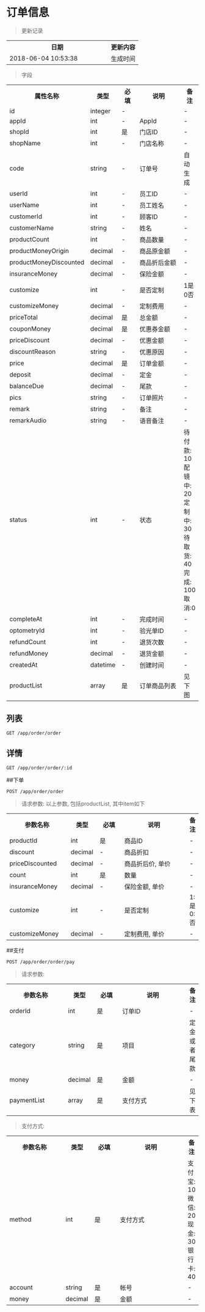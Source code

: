 # 订单信息

> 更新记录

<table>
    <tr>
        <th style="width:250px;">日期</th>
        <th>更新内容</th>
    </tr>
    <tr>
        <td>2018-06-04 10:53:38</td>
        <td>生成时间</td>
    </tr>
</table>

> 字段

<table>
    <tr>
        <th style="width:150px;">属性名称</th>
        <th style="width:60px;">类型</th>
        <th style="width:60px;">必填</th>
        <th style="width:200px;">说明</th>
        <th>备注</th>
    </tr>
    <tr>
        <td>id</td>
        <td>integer</td>
        <td>-</td>
        <td></td>
        <td>-</td>
    </tr>
    <tr>
        <td>appId</td>
        <td>int</td>
        <td>-</td>
        <td>AppId</td>
        <td>-</td>
    </tr>
    <tr>
        <td>shopId</td>
        <td>int</td>
        <td>是</td>
        <td>门店ID</td>
        <td>-</td>
    </tr>
    <tr>
        <td>shopName</td>
        <td>int</td>
        <td>-</td>
        <td>门店名称</td>
        <td>-</td>
    </tr>
    <tr>
        <td>code</td>
        <td>string</td>
        <td>-</td>
        <td>订单号</td>
        <td>自动生成</td>
    </tr>
    <tr>
        <td>userId</td>
        <td>int</td>
        <td>-</td>
        <td>员工ID</td>
        <td>-</td>
    </tr>
    <tr>
        <td>userName</td>
        <td>int</td>
        <td>-</td>
        <td>员工姓名</td>
        <td>-</td>
    </tr>    
    <tr>
        <td>customerId</td>
        <td>int</td>
        <td>-</td>
        <td>顾客ID</td>
        <td>-</td>
    </tr>
    <tr>
        <td>customerName</td>
        <td>string</td>
        <td>-</td>
        <td>姓名</td>
        <td>-</td>
    </tr>
    <tr>
        <td>productCount</td>
        <td>int</td>
        <td>-</td>
        <td>商品数量</td>
        <td>-</td>
    </tr>
    <tr>
        <td>productMoneyOrigin</td>
        <td>decimal</td>
        <td>-</td>
        <td>商品原金额</td>
        <td>-</td>
    </tr>
    <tr>
        <td>productMoneyDiscounted</td>
        <td>decimal</td>
        <td>-</td>
        <td>商品折后金额</td>
        <td>-</td>
    </tr>
    <tr>
        <td>insuranceMoney</td>
        <td>decimal</td>
        <td>-</td>
        <td>保险金额</td>
        <td>-</td>
    </tr>
    <tr>
        <td>customize</td>
        <td>int</td>
        <td>-</td>
        <td>是否定制</td>
        <td>1是 0否</td>
    </tr>
    </tr>
    <tr>
        <td>customizeMoney</td>
        <td>decimal</td>
        <td>-</td>
        <td>定制费用</td>
        <td>-</td>
    </tr>
    <tr>
        <td>priceTotal</td>
        <td>decimal</td>
        <td>是</td>
        <td>总金额</td>
        <td>-</td>
    </tr>
    <tr>
        <td>couponMoney</td>
        <td>decimal</td>
        <td>是</td>
        <td>优惠券金额</td>
        <td>-</td>
    </tr>
    <tr>
        <td>priceDiscount</td>
        <td>decimal</td>
        <td>-</td>
        <td>优惠金额</td>
        <td>-</td>
    </tr>
    <tr>
        <td>discountReason</td>
        <td>string</td>
        <td>-</td>
        <td>优惠原因</td>
        <td>-</td>
    </tr>
    <tr>
        <td>price</td>
        <td>decimal</td>
        <td>是</td>
        <td>订单金额</td>
        <td>-</td>
    </tr>
    <tr>
        <td>deposit</td>
        <td>decimal</td>
        <td>-</td>
        <td>定金</td>
        <td>-</td>
    </tr>
    <tr>
        <td>balanceDue</td>
        <td>decimal</td>
        <td>-</td>
        <td>尾款</td>
        <td>-</td>
    </tr>   
    <tr>
        <td>pics</td>
        <td>string</td>
        <td>-</td>
        <td>订单照片</td>
        <td>-</td>
    </tr>
    <tr>
        <td>remark</td>
        <td>string</td>
        <td>-</td>
        <td>备注</td>
        <td>-</td>
    </tr>
    <tr>
        <td>remarkAudio</td>
        <td>string</td>
        <td>-</td>
        <td>语音备注</td>
        <td>-</td>
    </tr>
    <tr>
        <td>status</td>
        <td>int</td>
        <td>-</td>
        <td>状态</td>
        <td>待付款: 10 配镜中: 20 定制中: 30 待取货: 40 完成: 100 取消:0</td>
    </tr>
    <tr>
        <td>completeAt</td>
        <td>int</td>
        <td>-</td>
        <td>完成时间</td>
        <td>-</td>
    </tr>
    <tr>
        <td>optometryId</td>
        <td>int</td>
        <td>-</td>
        <td>验光单ID</td>
        <td>-</td>
    </tr>
    <tr>
        <td>refundCount</td>
        <td>int</td>
        <td>-</td>
        <td>退货次数</td>
        <td>-</td>
    </tr>
    <tr>
        <td>refundMoney</td>
        <td>decimal</td>
        <td>-</td>
        <td>退货金额</td>
        <td>-</td>
    </tr>
    <tr>
        <td>createdAt</td>
        <td>datetime</td>
        <td>-</td>
        <td>创建时间</td>
        <td>-</td>
    </tr>
    <tr>
        <td>productList</td>
        <td>array</td>
        <td>是</td>
        <td>订单商品列表</td>
        <td>见下图</td>
    </tr>
</table>


## 列表

```
GET /app/order/order
```

## 详情

```
GET /app/order/order/:id
```

##下单

```
POST /app/order/order
```

> 请求参数: 以上参数, 包括productList, 其中item如下

<table>
    <tr>
        <th style="width:150px;">参数名称</th>
        <th style="width:60px;">类型</th>
        <th style="width:60px;">必填</th>
        <th style="width:200px;">说明</th>
        <th>备注</th>
    </tr>
    <tr>
        <td>productId</td>
        <td>int</td>
        <td>是</td>
        <td>商品ID</td>
        <td>-</td>
    </tr>
    <tr>
        <td>discount</td>
        <td>decimal</td>
        <td>-</td>
        <td>商品折扣</td>
        <td>-</td>
    </tr>
    <tr>
        <td>priceDiscounted</td>
        <td>decimal</td>
        <td>-</td>
        <td>商品折后价, 单价</td>
        <td>-</td>
    </tr>
    <tr>
        <td>count</td>
        <td>int</td>
        <td>是</td>
        <td>数量</td>
        <td>-</td>
    </tr>
    <tr>
        <td>insuranceMoney</td>
        <td>decimal</td>
        <td>-</td>
        <td>保险金额, 单价</td>
        <td>-</td>
    </tr>
    <tr>
        <td>customize</td>
        <td>int</td>
        <td>-</td>
        <td>是否定制</td>
        <td>1:是 0:否</td>
    </tr>
    <tr>
        <td>customizeMoney</td>
        <td>decimal</td>
        <td>-</td>
        <td>定制费用, 单价</td>
        <td>-</td>
    </tr>
</table>

##支付

```
POST /app/order/order/pay
```

> 请求参数:

<table>
    <tr>
        <th style="width:150px;">参数名称</th>
        <th style="width:60px;">类型</th>
        <th style="width:60px;">必填</th>
        <th style="width:200px;">说明</th>
        <th>备注</th>
    </tr>
    <tr>
        <td>orderId</td>
        <td>int</td>
        <td>是</td>
        <td>订单ID</td>
        <td>-</td>
    </tr>
    <tr>
        <td>category</td>
        <td>string</td>
        <td>是</td>
        <td>项目</td>
        <td>定金 或者 尾款</td>
    </tr>
    <tr>
        <td>money</td>
        <td>decimal</td>
        <td>是</td>
        <td>金额</td>
        <td>-</td>
    </tr>
    <tr>
        <td>paymentList</td>
        <td>array</td>
        <td>是</td>
        <td>支付方式</td>
        <td>见下表</td>
    </tr>
</table>

> 支付方式: 

<table>
    <tr>
        <th style="width:150px;">参数名称</th>
        <th style="width:60px;">类型</th>
        <th style="width:60px;">必填</th>
        <th style="width:200px;">说明</th>
        <th>备注</th>
    </tr>
    <tr>
        <td>method</td>
        <td>int</td>
        <td>是</td>
        <td>支付方式</td>
        <td>支付宝: 10 微信: 20 现金: 30 银行卡: 40</td>
    </tr>
    <tr>
        <td>account</td>
        <td>string</td>
        <td>是</td>
        <td>帐号</td>
        <td>-</td>
    </tr>
    <tr>
        <td>money</td>
        <td>decimal</td>
        <td>是</td>
        <td>金额</td>
        <td>-</td>
    </tr>
</table>